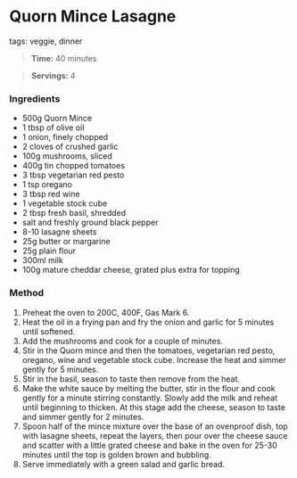 # Quorn Mince Lasagne

tags: veggie, dinner

> **Time:**  40 minutes

> **Servings:** 4

### Ingredients

* 500g Quorn Mince
* 1 tbsp of olive oil
* 1 onion, finely chopped
* 2 cloves of crushed garlic
* 100g mushrooms, sliced
* 400g tin chopped tomatoes
* 3 tbsp vegetarian red pesto
* 1 tsp oregano
* 3 tbsp red wine
* 1 vegetable stock cube
* 2 tbsp fresh basil, shredded
* salt and freshly ground black pepper
* 8-10 lasagne sheets
* 25g butter or margarine
* 25g plain flour
* 300ml milk
* 100g mature cheddar cheese, grated plus extra for topping

### Method

1. Preheat the oven to 200C, 400F, Gas Mark 6.
2. Heat the oil in a frying pan and fry the onion and garlic for 5 minutes until softened.
3. Add the mushrooms and cook for a couple of minutes.
4. Stir in the Quorn mince and then the tomatoes, vegetarian red pesto, oregano, wine and vegetable stock cube. Increase the heat and simmer gently for 5 minutes.
5. Stir in the basil, season to taste then remove from the heat.
6. Make the white sauce by melting the butter, stir in the flour and cook gently for a minute stirring constantly. Slowly add the milk and reheat until beginning to thicken. At this stage add the cheese, season to taste and simmer gently for 2 minutes.
7. Spoon half of the mince mixture over the base of an ovenproof dish, top with lasagne sheets, repeat the layers, then pour over the cheese sauce and scatter with a little grated cheese and bake in the oven for 25-30 minutes until the top is golden brown and bubbling.
8. Serve immediately with a green salad and garlic bread.

